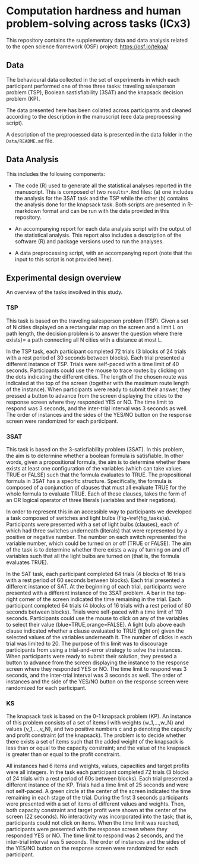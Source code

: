 # Computation hardness and human problem-solving across tasks (ICx3)

This repository contains the supplementary data and data analysis related to the open science framework (OSF) project: https://osf.io/tekqa/

## Data

The behavioural data collected in the set of experiments in which each participant performed one of three three tasks: traveling salesperson problem (TSP), Boolean sastisfiability (3SAT) and the knapsack decision problem (KP). 

The data presented here has been collated across participants and cleaned according to the description in the manuscript (eee data preprocessing script). 

A description of the preprocessed data is presented in the data folder in the `Data/README.md` file.

## Data Analysis

This includes the following components:

- The code (R) used to generate all the statistical analyses reported in the manuscript. This is composed of two `results*.Rmd` files: (a) one includes the analysis for the 3SAT task and the TSP while the other (b) contains the analysis done for the knapsack task. Both scripts are presented in R-markdown format and can be run with the data provided in this repository.

- An accompanying report for each data analysis script with the output of the statistical analysis. This report also includes a description of the software (R) and package versions used to run the analyses.

- A data preprocessing script, with an accompanying report (note that the input to this script is not provided here).

## Experimental design overview

An overview of the tasks invoilved in this study.

### TSP

This task is based on the traveling salesperson problem (TSP). Given a set of N cities displayed on a rectangular map on the screen and a limit L on path length, the decision problem is to answer the question where there exists}= a path connecting all N cities with a distance at most L.

In the TSP task, each participant completed 72 trials (3 blocks of 24 trials with a rest period of 30 seconds between blocks). Each trial presented a different instance of TSP. Trials were self-paced with a time limit of 40 seconds. Participants could use the mouse to trace routes by clicking on the dots indicating the different cities. The length of the chosen route was indicated at the top of the screen (together with the maximum route length of the instance). When participants were ready to submit their answer, they pressed a button to advance from the screen displaying the cities to the response screen where they responded YES or NO. The time limit to respond was 3 seconds, and the inter-trial interval was 3 seconds as well. The order of instances and the sides of the YES/NO button on the response screen were randomized for each participant.

### 3SAT

This task is based on the 3-satisfiability problem (3SAT). In this problem, the aim is to determine whether a boolean formula is satisfiable. In other words, given a propositional formula, the aim is to determine whether there exists at least one configuration of the variables (which can take values TRUE or FALSE) such that the formula evaluates to TRUE. The propositional formula in 3SAT has a specific structure. Specifically, the formula is composed of a conjunction of clauses that must all evaluate TRUE for the whole formula to evaluate TRUE. Each of these clauses, takes the form of an OR logical operator of three literals (variables and their negations).

In order to represent this in an accessible way to participants we developed a task composed of switches and light bulbs (Fig~\ref{fig_tasks}a). Participants were presented with a set of light bulbs (clauses), each of which had three switches underneath (literals) that were represented by a positive or negative number. The number on each switch represented the variable number, which could be turned on or off (TRUE or FALSE). The aim of the task is to determine whether there exists a way of turning on and off variables such that all the light bulbs are turned on (that is, the formula evaluates TRUE).

In the SAT task, each participant completed 64 trials (4 blocks of 16 trials with a rest period of 60 seconds between blocks). Each trial presented a different instance of SAT. At the beginning of each trial, participants were presented with a different instance of the 3SAT problem. A bar in the top-right corner of the screen indicated the time remaining in the trial. Each participant completed 64 trials (4 blocks of 16 trials with a rest period of 60 seconds between blocks). Trials were self-paced with a time limit of 110 seconds. Participants could use the mouse to click on any of the variables to select their value (blue=TRUE,orange=FALSE). A light bulb above each clause indicated whether a clause evaluated to TRUE (light on) given the selected values of the variables underneath it. The number of clicks in each trial was limited to 20. The purpose of this limit was to discourage participants from using a trial-and-error strategy to solve the instances. When participants were ready to submit their solution, they pressed a button to advance from the screen displaying the instance to the response screen where they responded YES or NO. The time limit to respond was 3 seconds, and the inter-trial interval was 3 seconds as well. The order of instances and the side of the YES/NO button on the response screen were randomized for each participant.

### KS

The knapsack task is based on the 0-1 knapsack problem (KP). An instance of this problem consists of a set of items I with weights {w_1,...,w_N} and values {v_1,...,v_N}, and two positive numbers c and p denoting the capacity and profit constraint (of the knapsack). The problem is to decide whether there exists a set of items such that the added weight of the knapsack is less than or equal to the capacity constraint; and the value of the knapsack is greater than or equal to the profit constraint.

All instances had 6 items and weights, values, capacities and target profits were all integers. In the task each participant completed 72 trials (3 blocks of 24 trials with a rest period of 60s between blocks). Each trial presented a different instance of the KP. Trials had a time limit of 25 seconds and were not self-paced. A green circle at the center of the screen indicated the time remaining in each stage of the trial. During the first 3 seconds participants were presented with a set of items of different values and weights. Then, both capacity constraint and target profit were shown at the center of the screen (22 seconds). No interactivity was incorporated into the task; that is, participants could not click on items. When the time limit was reached, participants were presented with the response screen where they responded YES or NO. The time limit to respond was 2 seconds, and the inter-trial interval was 5 seconds. The order of instances and the sides of the YES/NO button on the response screen were randomized for each participant.

